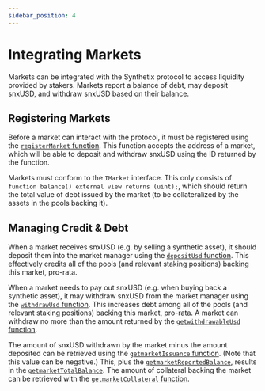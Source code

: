```yaml
---
sidebar_position: 4
---
```


# Integrating Markets

Markets can be integrated with the Synthetix protocol to access liquidity provided by stakers. Markets report a balance of debt, may deposit snxUSD, and withdraw snxUSD based on their balance.

## Registering Markets

Before a market can interact with the protocol, it must be registered using the [`registerMarket` function](/protocol/technical-reference/smart-contracts#registermarket). This function accepts the address of a market, which will be able to deposit and withdraw snxUSD using the ID returned by the function.

Markets must conform to the `IMarket` interface. This only consists of `function balance() external view returns (uint);`, which should return the total value of debt issued by the market (to be collateralized by the assets in the pools backing it).

## Managing Credit & Debt

When a market receives snxUSD (e.g. by selling a synthetic asset), it should deposit them into the market manager using the [`depositUsd` function](/protocol/technical-reference/smart-contracts#depositusd). This effectively credits all of the pools (and relevant staking positions) backing this market, pro-rata.

When a market needs to pay out snxUSD (e.g. when buying back a synthetic asset), it may withdraw snxUSD from the market manager using the [`withdrawUsd` function](/protocol/technical-reference/smart-contracts#withdrawusd). This increases debt among all of the pools (and relevant staking positions) backing this market, pro-rata. A market can withdraw no more than the amount returned by the [`getwithdrawableUsd` function](/protocol/technical-reference/smart-contracts#getwithdrawableusd).

The amount of snxUSD withdrawn by the market minus the amount deposited can be retrieved using the [`getmarketIssuance` function](/protocol/technical-reference/smart-contracts#getmarketissuance). (Note that this value can be negative.) This, plus the [`getmarketReportedBalance`](/protocol/technical-reference/smart-contracts#getmarketreportedbalance), results in the [`getmarketTotalBalance`](/protocol/technical-reference/smart-contracts#getmarkettotalbalance). The amount of collateral backing the market can be retrieved with the [`getmarketCollateral` function](/protocol/technical-reference/smart-contracts#getmarketcollateral).
